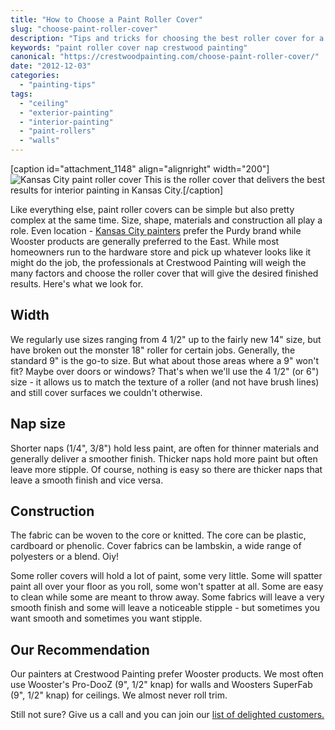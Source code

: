 ```yaml
---
title: "How to Choose a Paint Roller Cover"
slug: "choose-paint-roller-cover"
description: "Tips and tricks for choosing the best roller cover for a specific painting project."
keywords: "paint roller cover nap crestwood painting"
canonical: "https://crestwoodpainting.com/choose-paint-roller-cover/"
date: "2012-12-03"
categories:
  - "painting-tips"
tags:
  - "ceiling"
  - "exterior-painting"
  - "interior-painting"
  - "paint-rollers"
  - "walls"
---
```


\[caption id="attachment\_1148" align="alignright" width="200"\]![Kansas City paint roller cover](/images/tn_Pro-DooZ_opt-1.jpg "Best Interior Paint Roller Cover") This is the roller cover that delivers the best results for interior painting in Kansas City.\[/caption\]

Like everything else, paint roller covers can be simple but also pretty complex at the same time. Size, shape, materials and construction all play a role. Even location - [Kansas City painters](https://crestwoodpainting.com/interior-painter-kansas-city/) prefer the Purdy brand while Wooster products are generally preferred to the East. While most homeowners run to the hardware store and pick up whatever looks like it might do the job, the professionals at Crestwood Painting will weigh the many factors and choose the roller cover that will give the desired finished results. Here's what we look for.

## Width

We regularly use sizes ranging from 4 1/2" up to the fairly new 14" size, but have broken out the monster 18" roller for certain jobs. Generally, the standard 9" is the go-to size. But what about those areas where a 9" won't fit? Maybe over doors or windows? That's when we'll use the 4 1/2" (or 6") size - it allows us to match the texture of a roller (and not have brush lines) and still cover surfaces we couldn't otherwise.

## Nap size

Shorter naps (1/4", 3/8") hold less paint, are often for thinner materials and generally deliver a smoother finish. Thicker naps hold more paint but often leave more stipple. Of course, nothing is easy so there are thicker naps that leave a smooth finish and vice versa.

## Construction

The fabric can be woven to the core or knitted. The core can be plastic, cardboard or phenolic. Cover fabrics can be lambskin, a wide range of polyesters or a blend. Oiy!

Some roller covers will hold a lot of paint, some very little. Some will spatter paint all over your floor as you roll, some won't spatter at all. Some are easy to clean while some are meant to throw away. Some fabrics will leave a very smooth finish and some will leave a noticeable stipple - but sometimes you want smooth and sometimes you want stipple.

## Our Recommendation

Our painters at Crestwood Painting prefer Wooster products. We most often use Wooster's Pro-DooZ (9", 1/2" knap) for walls and Woosters SuperFab (9", 1/2" knap) for ceilings. We almost never roll trim.

Still not sure? Give us a call and you can join our [list of delighted customers.](https://crestwoodpainting.com/painting-review/)
